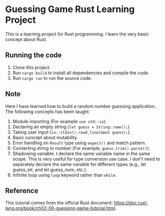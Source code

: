 # Guessing Game Rust Learning Project
This is a learning project for Rust programming. I learn the very basic concept about Rust.

## Running the code
1. Clone this project.
2. Run `cargo build` to install all dependencies and compile the code.
3. Run `cargo run` to run the source code.

## Note
Here I have learned how to build a random number guessing application. The following concepts has been taught:
1. Module importing (For example `use std::io`).
2. Declaring an empty string (`let guess = String::new();`).
3. Taking user input (`io::stdin().read_line(&mut guess);`).
4. Basic concept about mutability.
5. Error handling on `Result` type using `expect()` and match pattern.
6. Converting string to number (For example, `guess.trim().parse()`). 
7. Shadowing variable. I declare the same variable name in the same scope. This is very useful for type conversion use case. I don't need to separately declare the same variable for different types (e.g., let guess_str, and let guess_num, etc.).
8. Infinite loop using `loop` keyword rather than `while`.

## Reference
This tutorial comes from the official Rust document: https://doc.rust-lang.org/book/ch02-00-guessing-game-tutorial.html.